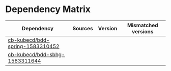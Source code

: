 # Dependency Matrix

Dependency | Sources | Version | Mismatched versions
---------- | ------- | ------- | -------------------
[cb-kubecd/bdd-spring-1583310452](https://github.com/cb-kubecd/bdd-spring-1583310452.git) |  | []() | 
[cb-kubecd/bdd-sbhg-1583311644](https://github.com/cb-kubecd/bdd-sbhg-1583311644.git) |  | []() | 
